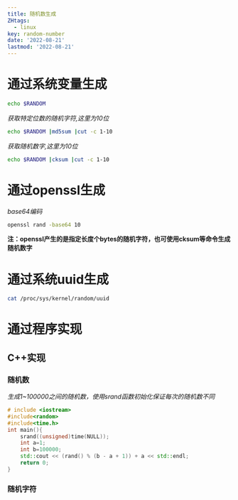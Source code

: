 ```yaml
---
title: 随机数生成
ZHtags: 
  - linux
key: random-number
date: '2022-08-21'
lastmod: '2022-08-21'
---
```

# 通过系统变量生成
```bash
echo $RANDOM
```
*获取特定位数的随机字符,这里为10位*  
```bash
echo $RANDOM |md5sum |cut -c 1-10
```
*获取随机数字,这里为10位*
```bash
echo $RANDOM |cksum |cut -c 1-10
```
# 通过openssl生成
*base64编码*  
```bash
openssl rand -base64 10
```
**注：openssl产生的是指定长度个bytes的随机字符，也可使用cksum等命令生成随机数字**
# 通过系统uuid生成
```bash
cat /proc/sys/kernel/random/uuid 
```
# 通过程序实现
## C++实现
### 随机数
*生成1~100000之间的随机数，使用srand函数初始化保证每次的随机数不同*
```c++
# include <iostream>
#include<random>
#include<time.h>
int main(){
    srand((unsigned)time(NULL));
    int a=1;
    int b=100000;
    std::cout << (rand() % (b - a + 1)) + a << std::endl;
    return 0;
}
```
### 随机字符